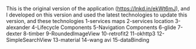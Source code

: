 This is the original version of the application (https://lnkd.in/ekWt6mJ), and I developed on this version and used the latest technologies to update this version, and these technologies
1-services maps
2-services location
3-alexander
4-Lifecycle Components
5-Navigation Components
6-glide
7-dexter
8-timber
9-RoundedImageView
10-retrofit2
11-okhttp3
12-SimpleSearchView
13-material
14-wang avi
15-dataBinding
